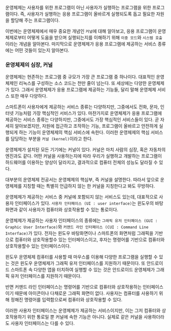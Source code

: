 운영체제는 사용자를 위한 프로그램이 아닌 사용자가 실행하는 프로그램을 위한 프로그램이다. 즉, 사용자가 실행하는 응용 프로그램이 올바르게 실행되도록 돕고 필요한 자원을 할당해 주는 프로그램이다.

이번에는 운영체제에서 매우 중요한 개념인 `커널`에 대해 알아보고, 응용 프로그램이 운영체제로부터 어떻게 도움을 받으며 실행되는지를 이해하기 위해 `이중 모드`와 `시스템 호출`이라는 개념을 알아본다. 마지막으로 운영체제가 응용 프로그램에 제공하는 서비스 종류에는 어떤 것들이 있는지 알아본다.

### 운영체제의 심장, 커널
운영체제는 현존하는 프로그램 중 규모가 가장 큰 프로그램 중 하나이다. 대표적인 운영체제인 리눅스를 구성하는 소스 코드는 천만 줄이 넘는다. 또 세상에는 다양한 운영체제가 있다. 그래서 운영체제가 응용 프로그램에 제공하는 기능들, 달리 말해 운영체제 서비스 또한 매우 다양하다.

스마트폰이 사용자에게 제공하는 서비스 종류는 다양하지만, 그중에서도 전화, 문자, 인터넷 기능처럼 가장 핵심적인 서비스가 있다. 마찬가지로 운영체제가 응용 프로그램에 제공하는 서비스 종류는 다양하지만, 그중에서도 가장 핵심적인 서비스들이 있다. 곧 자세히 알아보겠지만, 자원에 접근하고 조작하는 기능, 프로그램이 올바르고 안전하게 실행되게 하는 기능이 운영체제의 핵심 서비스에 속한다. 이러한 운영체제의 핵심 서비스를 담당하는 부분을 `커널 (kernel)`이라고 한다.

운영체제가 설치된 모든 기기에는 커널이 있다. 커널은 마치 사람의 심장, 혹은 자동차의 엔진과도 같다. 어떤 커널을 사용하는지에 따라 우리가 실행하고 개발하는 프로그램이 하드웨어를 이용하는 양상이 달라지고, 결과적으로 컴퓨터 전체의 성능도 달라질 수 있다.

대부분의 운영체제 전공서는 운영체제의 핵심부, 즉 커널을 설명한다. 따라서 앞으로 운영체제를 지칭할 때는 특별히 언급하지 않는 한 커널을 지칭한다고 봐도 무방하다.

운영체제가 제공하는 서비스 중 커널에 포함되지 않는 서비스도 있는데, 대표적으로 사용자 인터페이스가 있다. `사용자 인터페이스 (UI : user interface)`는 윈도우의 바탕화면과 같이 사용자가 컴퓨터와 상호작용할 수 있는 통로이다.

운영체제가 제공하는 사용자 인터페이스의 종류에는 `그래픽 유저 인터페이스 (GUI : Graphic User Interface)`와 `커맨드 라인 인터페이스 (CUI : Command Line Interface)`가 있다. 전자는 윈도우 바탕화면이나 스마트폰의 화면처럼 그래픽을 기반으로 컴퓨터와 상호작용할수 있는 인터페이스이고, 후자는 명령어를 기반으로 컴퓨터와 상호작용할수 있는 인터페이스이다.

윈도우 운영체제 컴퓨터를 사용할 때 마우스를 이용해 다양한 프로그램을 실행할 수 있는 것은 윈도우 운영체제가 그래픽 유저 인터페이스를 지원하기 때문이다. 또 안드로이드 스마트폰 속 다양한 앱을 터치하여 실행할 수 있는 것은 안드로이드 운영체제가 그래픽 유저 인터페이스를 지원하기 때문이다.

반면 커맨드 라인 인터페이스는 명령어를 기반으로 컴퓨터와 상호작용하는 인터페이스이기 때문에 아이콘이나 다채로운 그래픽 화면이 없다. 사용자는 컴퓨터를 사용하기 위해 정해진 명령어를 입력함으로써 컴퓨터와 상호작용할 수 있다.

이러한 사용자 인터페이스는 운영체제가 제공하는 서비스이지만, 이는 그저 컴퓨터와 상호작용하기 위한 통로일 뿐 커널에 속한 기능은 아니다. 실제로 같은 커널을 사용하더라도 사용자 인터페이스는 다를 수 있다.